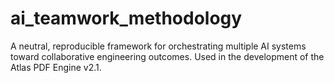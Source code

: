 # ai_teamwork_methodology
A neutral, reproducible framework for orchestrating multiple AI systems toward collaborative engineering outcomes. Used in the development of the Atlas PDF Engine v2.1.
